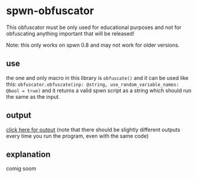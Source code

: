 # spwn-obfuscator
This obfuscator must be only used for educational purposes and not for obfuscating anything important that will be released!

Note: this only works on spwn 0.8 and may not work for older versions.

## use
the one and only macro in this library is `obfuscate()` and it can be used like this:
`obfuscator.obfuscate(inp: @string, use_random_variable_names: @bool = true)`
and it returns a valid spwn script as a string which should run the same as the input.

## output
[click here for output](/output.spwn)
(note that there should be slightly different outputs every time you run the program, even with the same code)

## explanation
comig soom
